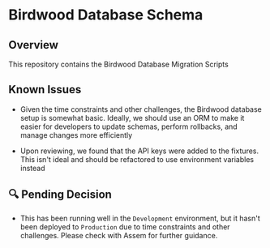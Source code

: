 # Birdwood Database Schema

## Overview

This repository contains the Birdwood Database Migration Scripts

## Known Issues

  - Given the time constraints and other challenges, the Birdwood database setup is somewhat basic. Ideally, we should use an ORM to make it easier for developers to update schemas, perform rollbacks, and manage changes more efficiently

  - Upon reviewing, we found that the API keys were added to the fixtures. This isn't ideal and should be refactored to use environment variables instead

## 🔍 Pending Decision

  - This has been running well in the `Development` environment, but it hasn't been deployed to `Production` due to time constraints and other challenges. Please check with Assem for further guidance.
    
